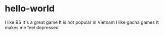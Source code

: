 # hello-world
I like BS
It's a great game
It is not popular in Vietnam
I like gacha games
It makes me feel depressed
